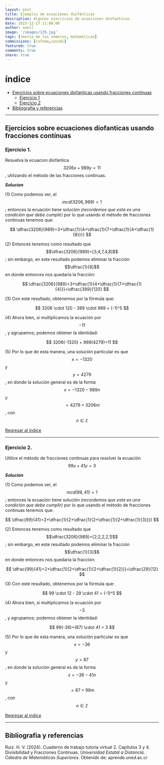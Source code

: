 ```yaml
---
layout: post
title: Ejemplos de ecuaciones diofánticas
description: Algunos ejercicios de ecuaciones diofanticas.
date: 2023-12-27 11:00:00
author: axell
image: '/images/135.jpg'
tags: [teoria de los números, matemáticas]
commissions: [cofoma,cocodi]
featured: true
comments: true
share: true
---
```

# índice

+ [Ejercicios sobre ecuaciones diofanticas usando fracciones contínuas][1]
  - [Ejercicio 1][11]
  - [Ejercicio 2][12]
+ [Bibliografia y referencias][100]

***

## Ejercicios sobre ecuaciones diofanticas usando fracciones contínuas

### Ejercicio 1. 
Resuelva la ecuacion diofántica $$3206x + 989y = 11$$, utilizando el método de las fracciones continuas.

***Solucion***

 (1) Como podemos ver, el $$mcd(3206,989)=1$$; entonces la ecuación tiene solución *(recordemos que esta es una condición que debe cumplir)* por lo que usando el método de fracciones continuas tenemos que:
<p align="center">
$$ 
  \dfrac{3206}{989}=3+\dfrac{1}{4+\dfrac{1}{7+\dfrac{1}{4+\dfrac{1}{8}}}} 
$$
</p>

(2) Entonces tenemos como resultado que $$\dfrac{3206}{989}=[3;4,7,4,8]$$; sin embargo, en este resultado podemos eliminar la fracción $$\dfrac{1}{8}$$ en donde entonces nos quedaria la fracción:

<p align="center">
$$ 
  \dfrac{3206}{989}=3+\dfrac{1}{4+\dfrac{1}{7+\dfrac{1}{4}}}=\dfrac{389}{120} 
$$
</p>

(3) Con este resultado, obtenemos por la fórmula que:

<p align="center">
$$ 
  3206 \cdot 120 - 389 \cdot 989 = (-1)^5
$$
</p>

(4) Ahora bien, si multiplicamos la ecuación por $$-11$$, y agrupamos; podemos obtener la identidad:

<p align="center">
$$ 
  3206(-1320) + 989(4279)=11 
$$
</p>

(5) Por lo que de esta manera, una solución particular es que $$x=-1320$$ y $$y=4279$$, en donde la solución general es de la forma $$x=-1320-989n$$ y $$=4279+3206m$$, con $$n \in \mathbb{Z}$$

[Regresar al índice][0]

***

### Ejercicio 2. 
Utilice el método de fracciones continuas para resolver la ecuación $$99x+41y=3$$

***Solución***

(1) Como podemos ver, el $$mcd(99,41)=1$$; entonces la ecuación tiene solución *(recordemos que esta es una condición que debe cumplir)* por lo que usando el método de fracciones continuas tenemos que:
<p align="center">
$$ 
  \dfrac{99}{41}=2+\dfrac{1}{2+\dfrac{1}{2+\dfrac{1}{2+\dfrac{1}{3}}}} 
$$
</p>

(2) Entonces tenemos como resultado que $$\dfrac{3206}{989}=[2;2,2,2,1]$$; sin embargo, en este resultado podemos eliminar la fracción $$\dfrac{1}{3}$$ en donde entonces nos quedaria la fracción:

<p align="center">
$$ 
 \dfrac{99}{41}=2+\dfrac{1}{2+\dfrac{1}{2+\dfrac{1}{2}}}=\dfrac{29}{12} 
$$
</p>

(3) Con este resultado, obtenemos por la fórmula que:

<p align="center">
$$ 
  99 \cdot 12 - 29 \cdot 41 = (-1)^5
$$
</p>

(4) Ahora bien, si multiplicamos la ecuación por $$-3$$, y agrupamos; podemos obtener la identidad:

<p align="center">
$$ 
  99(-36)+(87) \cdot 41 = 3 
$$
</p>

(5) Por lo que de esta manera, una solución particular es que $$x=-36$$ y $$y=87$$, en donde la solución general es de la forma $$x=-36-41n$$ y $$=87+99m$$, con $$n \in \mathbb{Z}$$

[Regresar al índice][0]

***

## Bibliografia y referencias

Ruiz. H. V. (2024). Cuaderno de trabajo tutoria virtual 2. Capítulos 3 y 4. Divisibilidad y Fracciones Continuas. *Universidad Estatal a Distancia. Cátedra de Matemáticas Superiores*. Obtenido de: aprende.uned.ac.cr

[0]:#índice
[1]:##ejercios-sobre-ecuaciones-diofanticas-usando-fracciones-contínuas
[11]:###ejercicio-1.
[12]:###ejercicio-2.
[100]:##bibliografia-y-referencias
